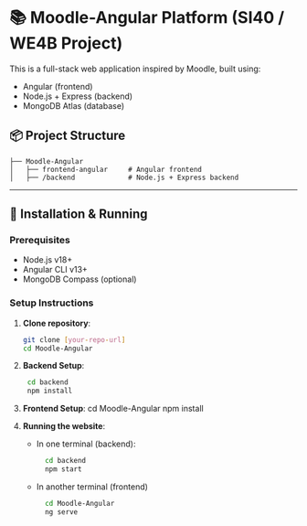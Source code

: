 # 📚 Moodle-Angular Platform (SI40 / WE4B Project)

This is a full-stack web application inspired by Moodle, built using:
- Angular (frontend)
- Node.js + Express (backend)
- MongoDB Atlas (database)

## 📦 Project Structure


    ├── Moodle-Angular
    │   ├── frontend-angular     # Angular frontend
    │   ├── /backend             # Node.js + Express backend
        


---


## 🚀 Installation & Running

### Prerequisites
- Node.js v18+
- Angular CLI v13+
- MongoDB Compass (optional)

### Setup Instructions

1. **Clone repository**:
   ```bash
   git clone [your-repo-url]
   cd Moodle-Angular

2. **Backend Setup**:
   ```bash
    cd backend
    npm install

3. **Frontend Setup**:
    cd Moodle-Angular 
    npm install

4. **Running the website**:
    - In one terminal (backend):
      ```bash
        cd backend
        npm start
    - In another terminal (frontend)
      ```bash
        cd Moodle-Angular
        ng serve
